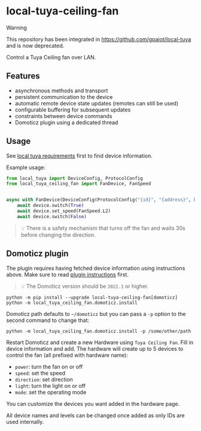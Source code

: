 # local-tuya-ceiling-fan

> [!WARNING]
> This repository has been integrated in https://github.com/gpajot/local-tuya and is now deprecated.

Control a Tuya Ceiling fan over LAN.

## Features
- asynchronous methods and transport
- persistent communication to the device
- automatic remote device state updates (remotes can still be used)
- configurable buffering for subsequent updates
- constraints between device commands
- Domoticz plugin using a dedicated thread

## Usage
See [local tuya requirements](https://github.com/gpajot/local-tuya#requirements) first to find device information.

Example usage:
```python
from local_tuya import DeviceConfig, ProtocolConfig
from local_tuya_ceiling_fan import FanDevice, FanSpeed


async with FanDevice(DeviceConfig(ProtocolConfig("{id}", "{address}", b"{key}"))) as device:
    await device.switch(True)
    await device.set_speed(FanSpeed.L2)
    await device.switch(False)
```

> 💡 There is a safety mechanism that turns off the fan and waits 30s before changing the direction.

## Domoticz plugin
The plugin requires having fetched device information using instructions above.
Make sure to read [plugin instructions](https://www.domoticz.com/wiki/Using_Python_plugins) first.
> 💡 The Domoticz version should be `2022.1` or higher.

```shell
python -m pip install --upgrade local-tuya-ceiling-fan[domoticz]
python -m local_tuya_ceiling_fan.domoticz.install
```
Domoticz path defaults to `~/domoticz` but you can pass a `-p` option to the second command to change that:
```shell
python -m local_tuya_ceiling_fan.domoticz.install -p /some/other/path
```

Restart Domoticz and create a new Hardware using `Tuya Ceiling Fan`. Fill in device information and add.
The hardware will create up to 5 devices to control the fan (all prefixed with hardware name):
- `power`: turn the fan on or off
- `speed`: set the speed
- `direction`: set direction
- `light`: turn the light on or off
- `mode`: set the operating mode

You can customize the devices you want added in the hardware page.

All device names and levels can be changed once added as only IDs are used internally.
